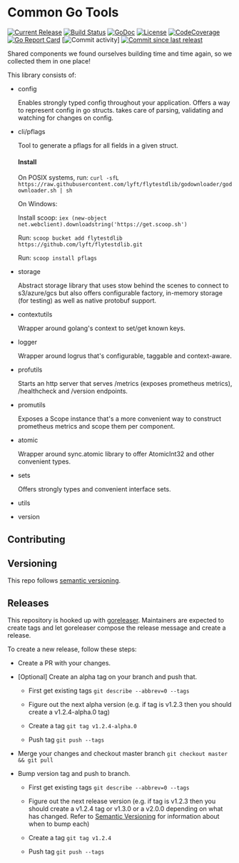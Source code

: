 Common Go Tools
=====================
[![Current Release](https://img.shields.io/github/release/lyft/flytestdlib.svg)](https://github.com/lyft/flytestdlib/releases/latest)
[![Build Status](https://travis-ci.org/lyft/flytestdlib.svg?branch=master)](https://travis-ci.org/lyft/flytestdlib)
[![GoDoc](https://godoc.org/github.com/lyft/flytestdlib?status.svg)](https://godoc.org/github.com/lyft/flytestdlib)
[![License](https://img.shields.io/badge/LICENSE-Apache2.0-ff69b4.svg)](http://www.apache.org/licenses/LICENSE-2.0.html)
[![CodeCoverage](https://img.shields.io/codecov/c/github/lyft/flytestdlib.svg)](https://codecov.io/gh/lyft/flytestdlib)
[![Go Report Card](https://goreportcard.com/badge/github.com/lyft/flytestdlib)](https://goreportcard.com/report/github.com/lyft/flytestdlib)
[![Commit activity](https://img.shields.io/github/commit-activity/w/lyft/flytestdlib.svg?style=plastic)]
[![Commit since last releast](https://img.shields.io/github/commits-since/lyft/flytestdlib/latest.svg?style=plastic)](https://img.shields.io/github/commits-since/lyft/flytestdlib/latest.svg?style=plastic)

Shared components we found ourselves building time and time again, so we collected them in one place!

This library consists of:
 - config

   Enables strongly typed config throughout your application. Offers a way to represent config in go structs. takes care of parsing, validating and watching for changes on config.

 - cli/pflags

   Tool to generate a pflags for all fields in a given struct.

   #### Install

   On POSIX systems, run: `curl -sfL https://raw.githubusercontent.com/lyft/flytestdlib/godownloader/godownloader.sh | sh`

   On Windows:

   Install scoop: `iex (new-object net.webclient).downloadstring('https://get.scoop.sh')`

   Run: `scoop bucket add flytestdlib https://github.com/lyft/flytestdlib.git`

   Run: `scoop install pflags`

 - storage

   Abstract storage library that uses stow behind the scenes to connect to s3/azure/gcs but also offers configurable factory, in-memory storage (for testing) as well as native protobuf support.

 - contextutils

   Wrapper around golang's context to set/get known keys.

 - logger

   Wrapper around logrus that's configurable, taggable and context-aware.

 - profutils

   Starts an http server that serves /metrics (exposes prometheus metrics), /healthcheck and /version endpoints.

 - promutils

   Exposes a Scope instance that's a more convenient way to construct prometheus metrics and scope them per component.

 - atomic

   Wrapper around sync.atomic library to offer AtomicInt32 and other convenient types.

 - sets

   Offers strongly types and convenient interface sets.

 - utils
 - version

Contributing
------------

## Versioning

This repo follows [semantic versioning](https://semver.org/).

## Releases

This repository is hooked up with [goreleaser](https://goreleaser.com/). Maintainers are expected to create tags and let goreleaser compose the release message and create a release.

To create a new release, follow these steps:

- Create a PR with your changes.

- [Optional] Create an alpha tag on your branch and push that.

  - First get existing tags `git describe --abbrev=0 --tags`

  - Figure out the next alpha version (e.g. if tag is v1.2.3 then you should create a v1.2.4-alpha.0 tag)

  - Create a tag `git tag v1.2.4-alpha.0`

  - Push tag `git push --tags`

- Merge your changes and checkout master branch `git checkout master && git pull`

- Bump version tag and push to branch.

  - First get existing tags `git describe --abbrev=0 --tags`

  - Figure out the next release version (e.g. if tag is v1.2.3 then you should create a v1.2.4 tag or v1.3.0 or a v2.0.0 depending on what has changed. Refer to [Semantic Versioning](https://semver.org/) for information about when to bump each)

  - Create a tag `git tag v1.2.4`

  - Push tag `git push --tags`

